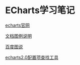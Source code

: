 # ECharts学习笔记

[echarts官网](https://echarts.baidu.com/index.html)

[文档图例说明](https://echarts.baidu.com/echarts2/doc/example/themeDesigner.html#)

[百度图说](https://tushuo.baidu.com)

[echarts2.0配置项查找工具](https://echarts.baidu.com/echarts2/doc/option.html#title~)

